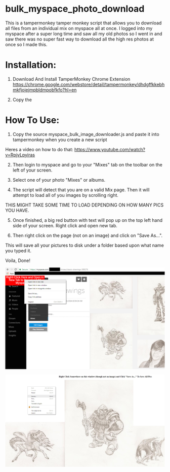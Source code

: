 # bulk_myspace_photo_download
This is a tampermonkey tamper monkey script that allows you to download all files from an individual mix on myspace all at once. I logged into my myspace after a super long time and saw all my old photos so I went in and saw there was no super fast way to download all the high res photos at once so I made this.

# Installation:

1. Download And Install TamperMonkey Chrome Extension https://chrome.google.com/webstore/detail/tampermonkey/dhdgffkkebhmkfjojejmpbldmpobfkfo?hl=en

2. Copy the 

# How To Use:

1. Copy the source myspace_bulk_image_downloader.js and paste it into tampermonkey when you create a new script

Heres a video on how to do that: https://www.youtube.com/watch?v=RpjvLpyiras

2. Then login to myspace and go to your "Mixes" tab on the toolbar on the left of your screen.

3. Select one of your photo "Mixes" or albums.

4. The script will detect that you are on a valid Mix page. Then it will attempt to load all of you images by scrolling right.

THIS MIGHT TAKE SOME TIME TO LOAD DEPENDING ON HOW MANY PICS YOU HAVE.

5. Once finished, a big red button with text will pop up on the top left hand side of your screen. Right click and open new tab. 

6. Then right click on the page (not on an image) and click on "Save As...".

This will save all your pictures to disk under a folder based upon what name you typed it. 

Voila, Done!

![alt text](https://raw.githubusercontent.com/chrisjd20/bulk_myspace_photo_download/master/howto1.PNG)

![alt text](https://raw.githubusercontent.com/chrisjd20/bulk_myspace_photo_download/master/howto2.PNG)
